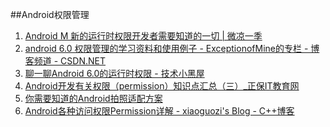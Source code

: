 
##Android权限管理


1. [Android M 新的运行时权限开发者需要知道的一切 | 微凉一季](http://jijiaxin89.com/2015/08/30/Android-s-Runtime-Permission/  "Title")
1. [android 6.0 权限管理的学习资料和使用例子 - ExceptionofMine的专栏 - 博客频道 - CSDN.NET](http://blog.csdn.net/yangqingqo/article/details/48371123  "Title")
1. [聊一聊Android 6.0的运行时权限 - 技术小黑屋](http://droidyue.com/blog/2016/01/17/understanding-marshmallow-runtime-permission/  "Title")
1. [Android开发有关权限（permission）知识点汇总（三）_正保IT教育网](http://www.itatedu.com/news/xi2015102109223296249943.shtml  "Title")
1. [你需要知道的Android拍照适配方案](https://mp.weixin.qq.com/s?__biz=MzA4MjU5NTY0NA==&mid=2653418801&idx=1&sn=5d1107bb28ab60c3dbe50367dc6bf510&scene=1&srcid=0523oomeniDXs04DMHkZJRLF&key=f5c31ae61525f82e0dca30fc3ab96fcfcfcf0e5433c38034c44c0d89d6ae7c991eab9190b7cd52787b70ccc614f411f7&ascene=0&uin=MTYzMjY2MTE1&devicetype=iMac+MacBookPro10%2C1+OSX+OSX+10.11.4+build(15E65)&version=11020201&pass_ticket=YT9WD5sTuXa5WdHwytDwsLmW8LkH9xw5oIG8WG%2BuxK4%3D  "Title")
1. [Android各种访问权限Permission详解 - xiaoguozi's Blog - C++博客](http://www.cppblog.com/guojingjia2006/archive/2013/02/18/197911.html  "Title")
